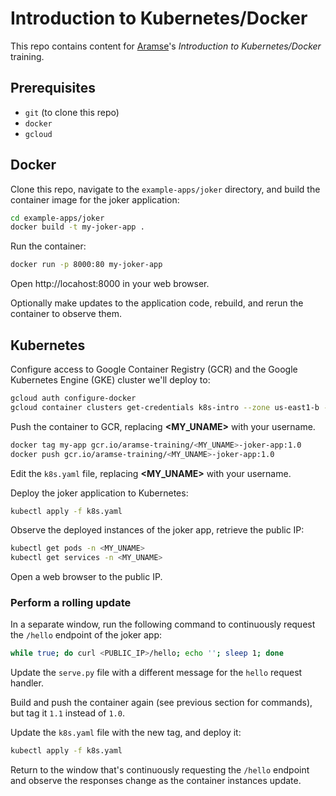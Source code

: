 # Introduction to Kubernetes/Docker
This repo contains content for [Aramse](http://aramse.io)'s _Introduction to Kubernetes/Docker_ training.

## Prerequisites
- `git` (to clone this repo)
- `docker`
- `gcloud`

## Docker
Clone this repo, navigate to the `example-apps/joker` directory, and build the container image for the joker application:
```sh
cd example-apps/joker
docker build -t my-joker-app .
```
Run the container:
```sh
docker run -p 8000:80 my-joker-app
```
Open http://locahost:8000 in your web browser.

Optionally make updates to the application code, rebuild, and rerun the container to observe them.


## Kubernetes
Configure access to Google Container Registry (GCR) and the Google Kubernetes Engine (GKE) cluster we'll deploy to:
```sh
gcloud auth configure-docker
gcloud container clusters get-credentials k8s-intro --zone us-east1-b --project aramse-training
```
Push the container to GCR, replacing __<MY_UNAME>__ with your username.
```sh
docker tag my-app gcr.io/aramse-training/<MY_UNAME>-joker-app:1.0
docker push gcr.io/aramse-training/<MY_UNAME>-joker-app:1.0
```
Edit the `k8s.yaml` file, replacing __<MY_UNAME>__ with your username.

Deploy the joker application to Kubernetes:
```sh
kubectl apply -f k8s.yaml
```
Observe the deployed instances of the joker app, retrieve the public IP:
```sh
kubectl get pods -n <MY_UNAME>
kubectl get services -n <MY_UNAME>
```
Open a web browser to the public IP.

### Perform a rolling update
In a separate window, run the following command to continuously request the `/hello` endpoint of the joker app:
```sh
while true; do curl <PUBLIC_IP>/hello; echo ''; sleep 1; done
```
Update the `serve.py` file with a different message for the `hello` request handler.

Build and push the container again (see previous section for commands), but tag it `1.1` instead of `1.0`.

Update the `k8s.yaml` file with the new tag, and deploy it:
```sh
kubectl apply -f k8s.yaml
```
Return to the window that's continuously requesting the `/hello` endpoint and observe the responses change as the container instances update.

